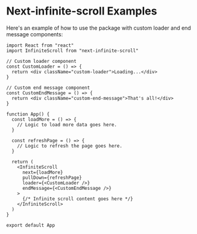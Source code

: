 # Next-infinite-scroll Examples

Here's an example of how to use the package with custom loader and end message components:

```tsx
import React from "react"
import InfiniteScroll from "next-infinite-scroll"

// Custom loader component
const CustomLoader = () => {
  return <div className="custom-loader">Loading...</div>
}

// Custom end message component
const CustomEndMessage = () => {
  return <div className="custom-end-message">That's all!</div>
}

function App() {
  const loadMore = () => {
    // Logic to load more data goes here.
  }

  const refreshPage = () => {
    // Logic to refresh the page goes here.
  }

  return (
    <InfiniteScroll
      next={loadMore}
      pullDown={refreshPage}
      loader={<CustomLoader />}
      endMessage={<CustomEndMessage />}
    >
      {/* Infinite scroll content goes here */}
    </InfiniteScroll>
  )
}

export default App
```
